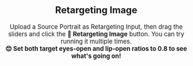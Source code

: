 <br>

<!-- ## Retargeting -->
<!-- <span style="font-size: 1.2em;">🔥 To edit the eyes and lip open ratio of the source portrait, drag the sliders and click the <strong>🚗 Retargeting</strong> button. You can try running it multiple times. <strong>😊 Set both ratios to 0.8 to see what's going on!</strong> </span> -->


<div style="display: flex; justify-content: center; align-items: center; text-align: center; font-size: 1.2em;">
  <div>
    <h2>Retargeting Image</h2>
    <p>Upload a Source Portrait as Retargeting Input, then drag the sliders and click the <strong>🚗 Retargeting Image</strong> button. You can try running it multiple times.
    <br>
    <strong>😊 Set both target eyes-open and lip-open ratios to 0.8 to see what's going on!</strong></p>
  </div>
</div>
